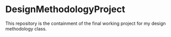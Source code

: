 # DesignMethodologyProject
This repository is the containment of the final working project for my design methodology class.
